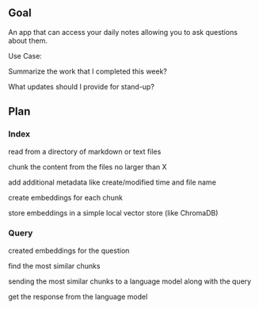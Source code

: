 

## Goal

An app that can access your daily notes allowing you to ask questions about them.

Use Case:

Summarize the work that I completed this week?

What updates should I provide for stand-up?

## Plan

### Index

read from a directory of markdown or text files

chunk the content from the files no larger than X

add additional metadata like create/modified time and file name

create embeddings for each chunk

store embeddings in a simple local vector store (like ChromaDB)

### Query

created embeddings for the question

find the most similar chunks

sending the most similar chunks to a language model along with the query

get the response from the language model




